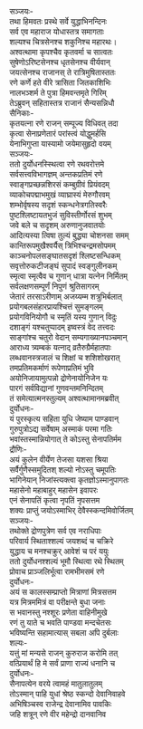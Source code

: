 सञ्जयः-  
तथा हिमवतः प्रस्थे सर्वे युद्धाभिनन्दिनः  
सर्व एव महाराज योधास्तत्र समागताः  
शल्यश्च चित्रसेनश्च शकुनिश्च महारथः।  
अश्वत्थामा कृपश्चैव कृतवर्मा च सात्वतः  
सुषेणोऽरिष्टसेनश्च धृतसेनश्च वीर्यवान्  
जयत्सेनश्च राजानस् ते रात्रिमुषितास्ततः  
रणे कर्णे हते वीरे त्रासिता जितकाशिभिः  
नालभञ्शर्म ते पुत्रा हिमवन्तमृते गिरिम्  
तेऽब्रुवन् सहितास्तत्र राजानं सैन्यसन्निधौ  
सैनिकाः-  
कृतयत्ना रणे राजन् सम्पूज्य विधिवत् तदा  
कृत्वा सेनाप्रणेतारं परांस्त्वं योद्धुमर्हसि  
येनाभिगुप्ता यास्यामो जयेमासुहृदो वयम्  
सञ्जयः-  
ततो दुर्योधनस्स्थित्वा रणे रथवरोत्तमे  
सर्वसत्त्वविभागज्ञम् अन्तकप्रतिमं रणे  
स्वाङ्गप्रच्छन्नशिरसं कम्बुग्रीवं प्रियंवदम्  
व्याकोचपद्माभमुखं व्याघ्रास्यं मेरुगौरवम्  
शम्भोर्वृषस्य सदृशं स्कन्धनेत्रगतिस्वरैः  
पुष्टश्लिष्टायतभुजं सुविस्तीर्णोरसं शुभम्  
जवे बले च सदृशम् अरुणानुजवातयोः  
आदित्यस्या त्विषा तुल्यं बुद्ध्या चोशनसा समम्  
कान्तिरूपमुखैश्वर्यैस् त्रिभिश्चन्द्रमसोपमम्  
काञ्चनोपलसङ्घातसदृशं श्लिष्टसन्धिकम्  
सवृत्तोरुकटीजङ्घं सुपादं स्वङ्गुलीनकम्  
स्मृत्वा स्मृत्वैव च गुणान् धात्रा यत्नेन निर्मितम्  
सर्वलक्षणसम्पूर्णं निपुणं श्रुतिसागरम्  
जेतारं तरसाऽरीणाम् अजय्यम्म शत्रुभिर्बलात्  
प्रयोगबलसंहारप्रायश्चित्तं सुमङ्गलम्  
प्रयोगविनियोगौ च स्मृतिं यस्य गुणान् विदुः  
दशाङ्गं यश्चतुप्पादम् इष्वस्त्रं वेद तत्त्वदः  
साङ्गांश्च चतुरो वेदान् सम्यगाख्यानपञ्चमान्  
आराध्य त्र्यम्बकं यत्नाद् व्रतैरुग्रैर्महातपाः  
लब्धवानस्त्रजालं च शिक्षां च शशिशोखरात्  
तमप्रतिमकर्माणं रूपेणाप्रतिमं भुवि  
अयोनिजायामुत्पन्नो द्रोणेनायोनिजेन यः  
पारगं सर्वविद्यानां गुणवन्तमनिन्दितम्  
तं समेत्यात्मनस्तुल्यम् अश्वत्थामानमब्रवीत्  
दुर्योधनः-  
यं पुरस्कृत्य सहिता युधि जेष्याम पाण्डवान्  
गुरुपुत्रोऽद्य सर्वेषाम् अस्माकं परमा गतिः  
भवांस्तस्मान्नियोगात् ते कोऽस्तु सेनापतिर्मम  
द्रौणिः-  
अयं कुलेन वीर्येण तेजसा यशसा श्रिया  
सर्वैर्गुणैस्समुदितश् शल्यो नोऽस्तु चमूपतिः  
भागिनेयान् निजांस्त्यक्त्वा कृतज्ञोऽस्मानुपागतः  
महासेनो महाबाहुर् महासेन इवापरः  
एनं सेनापतिं कृत्वा नृपतिं नृपसत्तम  
शक्यः प्राप्तुं जयोऽस्माभिर् देवैस्स्कन्दमिवोर्जितम्  
सञ्जयः-  
तथोक्ते द्रोणपुत्रेण सर्व एव नराधिपाः  
परिवार्य स्थिताश्शल्यं जयशब्दं च चक्रिरे  
युद्धाय च मनश्चक्रुर् आवेशं च परं ययुः  
ततो दुर्योधनश्शल्यं भूमौ स्थित्वा रथे स्थितम्  
प्रोवाच प्राञ्जलिर्भूत्वा रामभीमसमं रणे  
दुर्योधनः-  
अयं स कालस्सम्प्राप्तो मित्राणां मित्रसत्तम  
यत्र मित्रममित्रं वा परीक्षन्ते बुधा जनाः  
स भवानस्तु नश्शूरः प्रणेता वाहिनीमुखे  
रणं तु याते च भवति पाण्डवा मन्दचेतसः  
भविष्यन्ति सहामात्यास् सबला अपि दुर्बलाः  
शल्यः-  
यत्तुं मां मन्यसे राजन् कुरुराज करोमि तत्  
वत्प्रियार्थं हि मे सर्वं प्राणा राज्यं धनानि च  
दुर्योधनः-  
सैनापत्येन वरये त्वामहं मातुलातुलम्  
तोऽस्मान् पाहि युधां श्रेष्ठ स्कन्दो देवानिवाहवे  
अभिषिञ्चस्व राजेन्द्र देवानामिव पावकिः  
जहि शत्रून् रणे वीर महेन्द्रो दानवानिव  
